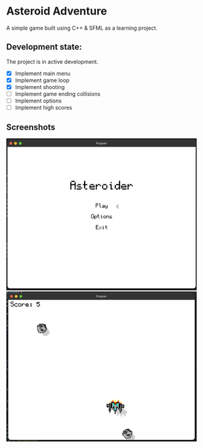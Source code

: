 # Asteroid Adventure

A simple game built using C++ & SFML as a learning project.

## Development state:

The project is in active development.

- [X] Implement main menu
- [X] Implement game loop
- [X] Implement shooting
- [ ] Implement game ending collisions
- [ ] Implement options
- [ ] Implement high scores

## Screenshots
![Screenshot 1](screenshot1.png)
![Screenshot 2](screenshot2.png)
